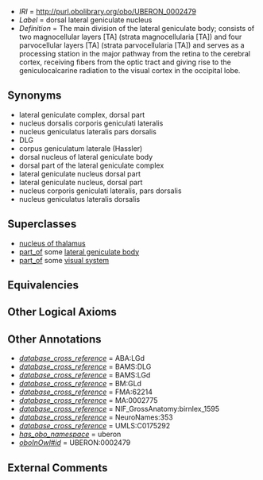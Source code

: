  * *IRI* = http://purl.obolibrary.org/obo/UBERON_0002479
 * *Label* = dorsal lateral geniculate nucleus
 * *Definition* = The main division of the lateral geniculate body; consists of two magnocellular layers [TA] (strata magnocellularia [TA]) and four parvocellular layers [TA] (strata parvocellularia [TA]) and serves as a processing station in the major pathway from the retina to the cerebral cortex, receiving fibers from the optic tract and giving rise to the geniculocalcarine radiation to the visual cortex in the occipital lobe.

## Synonyms

 * lateral geniculate complex, dorsal part
 * nucleus dorsalis corporis geniculati lateralis
 * nucleus geniculatus lateralis pars dorsalis
 * DLG
 * corpus geniculatum laterale (Hassler)
 * dorsal nucleus of lateral geniculate body
 * dorsal part of the lateral geniculate complex
 * lateral geniculate nucleus dorsal part
 * lateral geniculate nucleus, dorsal part
 * nucleus corporis geniculati lateralis, pars dorsalis
 * nucleus geniculatus lateralis dorsalis

## Superclasses

 * [nucleus of thalamus](../../UBERON/92/UBERON_0007692.md)
 * [part_of](../../BFO/50/BFO_0000050.md) some [lateral geniculate body](../../UBERON/26/UBERON_0001926.md)
 * [part_of](../../BFO/50/BFO_0000050.md) some [visual system](../../UBERON/04/UBERON_0002104.md)

## Equivalencies


## Other Logical Axioms


## Other Annotations

 * *[database_cross_reference](../../ef/oboInOwl#hasDbXref.md)* = ABA:LGd
 * *[database_cross_reference](../../ef/oboInOwl#hasDbXref.md)* = BAMS:DLG
 * *[database_cross_reference](../../ef/oboInOwl#hasDbXref.md)* = BAMS:LGd
 * *[database_cross_reference](../../ef/oboInOwl#hasDbXref.md)* = BM:GLd
 * *[database_cross_reference](../../ef/oboInOwl#hasDbXref.md)* = FMA:62214
 * *[database_cross_reference](../../ef/oboInOwl#hasDbXref.md)* = MA:0002775
 * *[database_cross_reference](../../ef/oboInOwl#hasDbXref.md)* = NIF_GrossAnatomy:birnlex_1595
 * *[database_cross_reference](../../ef/oboInOwl#hasDbXref.md)* = NeuroNames:353
 * *[database_cross_reference](../../ef/oboInOwl#hasDbXref.md)* = UMLS:C0175292
 * *[has_obo_namespace](../../ce/oboInOwl#hasOBONamespace.md)* = uberon
 * *[oboInOwl#id](../../id/oboInOwl#id.md)* = UBERON:0002479

## External Comments


